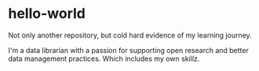 # hello-world
Not only another repository, but cold hard evidence of my learning journey.

I'm a data librarian with a passion for supporting open research and better data management practices. Which includes my own skillz.
